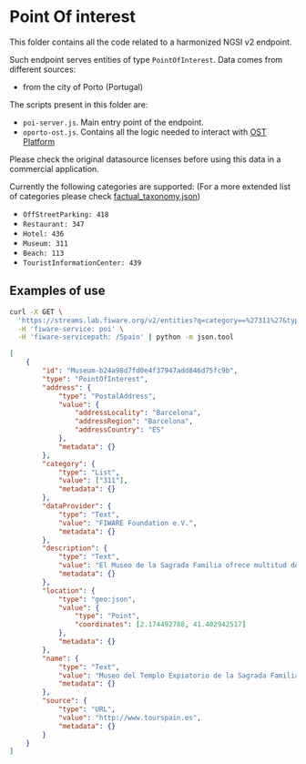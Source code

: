 # Point Of interest

This folder contains all the code related to a harmonized NGSI v2 endpoint.

Such endpoint serves entities of type `PointOfInterest`. Data comes from
different sources:

-   from the city of Porto (Portugal)

The scripts present in this folder are:

-   `poi-server.js`. Main entry point of the endpoint.
-   `oporto-ost.js`. Contains all the logic needed to interact with
    [OST Platform](https://www.ost.pt/)

Please check the original datasource licenses before using this data in a
commercial application.

Currently the following categories are supported: (For a more extended list of
categories please check
[factual_taxonomy.json](https://github.com/Factual/places/blob/master/categories/factual_taxonomy.json))

-   `OffStreetParking: 418`
-   `Restaurant: 347`
-   `Hotel: 436`
-   `Museum: 311`
-   `Beach: 113`
-   `TouristInformationCenter: 439`

## Examples of use

```bash
curl -X GET \
  'https://streams.lab.fiware.org/v2/entities?q=category==%27311%27&type=PointOfInterest' \
  -H 'fiware-service: poi' \
  -H 'fiware-servicepath: /Spain' | python -m json.tool
```

```json
[
    {
        "id": "Museum-b24a98d7fd0e4f37947add846d75fc9b",
        "type": "PointOfInterest",
        "address": {
            "type": "PostalAddress",
            "value": {
                "addressLocality": "Barcelona",
                "addressRegion": "Barcelona",
                "addressCountry": "ES"
            },
            "metadata": {}
        },
        "category": {
            "type": "List",
            "value": ["311"],
            "metadata": {}
        },
        "dataProvider": {
            "type": "Text",
            "value": "FIWARE Foundation e.V.",
            "metadata": {}
        },
        "description": {
            "type": "Text",
            "value": "El Museo de la Sagrada Familia ofrece multitud de elementos y objetos que permiten comprender el significado y la complejidad de la gran obra de Gaudí. A través de planos, dibujos originales, maquetas reconstruidas y distintas piezas, el visitante descubrirá más a fondo el proceso de creación de este impresionante templo, que se ha convertido en el símbolo de Barcelona. Desde el museo, que se encuentra situado en el interior de la iglesia, también se puede admirar la sepultura de Gaudí.",
            "metadata": {}
        },
        "location": {
            "type": "geo:json",
            "value": {
                "type": "Point",
                "coordinates": [2.174492788, 41.402942517]
            },
            "metadata": {}
        },
        "name": {
            "type": "Text",
            "value": "Museo del Templo Expiatorio de la Sagrada Familia",
            "metadata": {}
        },
        "source": {
            "type": "URL",
            "value": "http://www.tourspain.es",
            "metadata": {}
        }
    }
]
```
